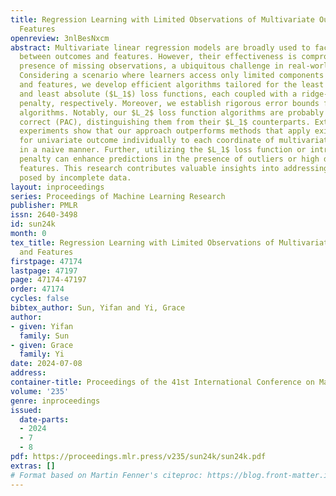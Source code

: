 ```yaml
---
title: Regression Learning with Limited Observations of Multivariate Outcomes and
  Features
openreview: 3nlBesNxcm
abstract: Multivariate linear regression models are broadly used to facilitate relationships
  between outcomes and features. However, their effectiveness is compromised by the
  presence of missing observations, a ubiquitous challenge in real-world applications.
  Considering a scenario where learners access only limited components for both outcomes
  and features, we develop efficient algorithms tailored for the least squares ($L_2$)
  and least absolute ($L_1$) loss functions, each coupled with a ridge-like and Lasso-type
  penalty, respectively. Moreover, we establish rigorous error bounds for all proposed
  algorithms. Notably, our $L_2$ loss function algorithms are probably approximately
  correct (PAC), distinguishing them from their $L_1$ counterparts. Extensive numerical
  experiments show that our approach outperforms methods that apply existing algorithms
  for univariate outcome individually to each coordinate of multivariate outcomes
  in a naive manner. Further, utilizing the $L_1$ loss function or introducing a Lasso-type
  penalty can enhance predictions in the presence of outliers or high dimensional
  features. This research contributes valuable insights into addressing the challenges
  posed by incomplete data.
layout: inproceedings
series: Proceedings of Machine Learning Research
publisher: PMLR
issn: 2640-3498
id: sun24k
month: 0
tex_title: Regression Learning with Limited Observations of Multivariate Outcomes
  and Features
firstpage: 47174
lastpage: 47197
page: 47174-47197
order: 47174
cycles: false
bibtex_author: Sun, Yifan and Yi, Grace
author:
- given: Yifan
  family: Sun
- given: Grace
  family: Yi
date: 2024-07-08
address:
container-title: Proceedings of the 41st International Conference on Machine Learning
volume: '235'
genre: inproceedings
issued:
  date-parts:
  - 2024
  - 7
  - 8
pdf: https://proceedings.mlr.press/v235/sun24k/sun24k.pdf
extras: []
# Format based on Martin Fenner's citeproc: https://blog.front-matter.io/posts/citeproc-yaml-for-bibliographies/
---
```

